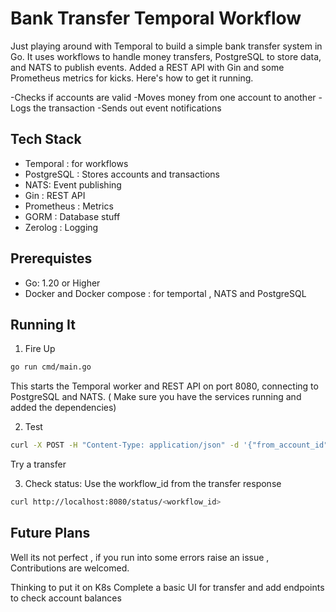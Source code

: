 # Bank Transfer Temporal Workflow

Just playing around with Temporal to build a simple bank transfer system in Go. It uses workflows to handle money transfers, PostgreSQL to store data, and NATS to publish events. Added a REST API with Gin and some Prometheus metrics for kicks. Here's how to get it running.

-Checks if accounts are valid
-Moves money from one account to another
-Logs the transaction
-Sends out event notifications

## Tech Stack
- Temporal : for workflows
- PostgreSQL : Stores accounts and transactions
- NATS: Event publishing
- Gin : REST API
- Prometheus : Metrics
- GORM : Database stuff
- Zerolog : Logging

## Prerequistes 
- Go: 1.20 or Higher
- Docker and Docker compose : for temportal , NATS and PostgreSQL

## Running It
1. Fire Up
``` bash
go run cmd/main.go
```
This starts the Temporal worker and REST API on port 8080, connecting to PostgreSQL and NATS.
( Make sure you have the services running and added the dependencies)

2. Test
``` bash
curl -X POST -H "Content-Type: application/json" -d '{"from_account_id":"acc1","to_account_id":"acc2","amount":100}' http://localhost:8080/transfer
```
Try a transfer

3. Check status: Use the workflow_id from the transfer response
``` bash
curl http://localhost:8080/status/<workflow_id>
```
## Future Plans
Well its not perfect , if you run into some errors raise an issue , Contributions are welcomed.

Thinking to put it on K8s
Complete a basic UI for transfer and add endpoints to check account balances
